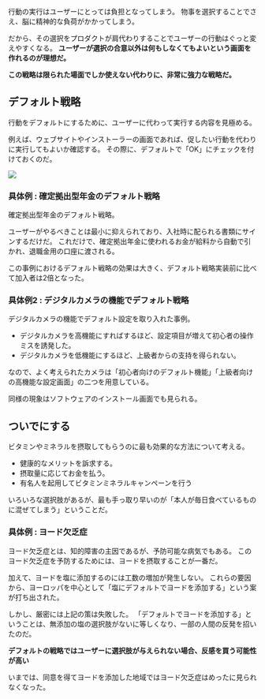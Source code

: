 


行動の実行はユーザーにとっては負担となってしまう。
物事を選択することでさえ、脳に精神的な負荷がかかってしまう。

だから、その選択をプロダクトが肩代わりすることでユーザーの行動はぐっと変えやすくなる。
**ユーザーが選択の合意以外は何もしなくてもよいという画面を作れるのが理想だ。**

**この戦略は限られた場面でしか使えない代わりに、非常に強力な戦略だ。**


## デフォルト戦略

行動をデフォルトにするために、ユーザーに代わって実行する内容を見極める。

例えば、ウェブサイトやインストーラーの画面であれば、促したい行動を代わりに実行してもよいか確認する。
その際に、デフォルトで「OK」にチェックを付けておくのだ。

<img src="https://3rdplanetblog.com/wp-content/uploads/2021/07/cp_ins_next.png">

### 具体例 : 確定拠出型年金のデフォルト戦略

確定拠出型年金のデフォルト戦略。

ユーザーがやるべきことは最小に抑えられており、入社時に配られる書類にサインするだけだ。
これだけで、確定拠出年金に使われるお金が給料から自動で引かれ、退職金用の口座に渡される。

この事例におけるデフォルト戦略の効果は大きく、デフォルト戦略実装前に比べて加入者は2倍となった。


### 具体例2 : デジタルカメラの機能でデフォルト戦略

デジタルカメラの機能でデフォルト設定を取り入れた事例。

- デジタルカメラを高機能にすればするほど、設定項目が増えて初心者の操作ミスを誘発した。
- デジタルカメラを低機能にするほど、上級者からの支持を得られない。

なので、よく考えられたカメラは「初心者向けのデフォルト機能」「上級者向けの高機能な設定画面」の二つを用意している。

同様の現象はソフトウェアのインストール画面でも見られる。


## ついでにする


ビタミンやミネラルを摂取してもらうのに最も効果的な方法について考える。

- 健康的なメリットを訴求する。
- 摂取量に応じてお金を払う。
- 有名人を起用してビタミンミネラルキャンペーンを行う

いろいろな選択肢があるが、最も手っ取り早いのが「本人が毎日食べているものに混ぜてしまう」ということだ。


### 具体例 : ヨード欠乏症

ヨード欠乏症とは、知的障害の主因であるが、予防可能な病気でもある。
このヨード欠乏症を予防するためには、ヨードを摂取することが一番だ。

加えて、ヨードを塩に添加するのには工数の増加が発生しない。
これらの要因から、ヨーロッパを中心として「塩にデフォルトでヨードを添加する」という案が打ち出された。

しかし、厳密には上記の策は失敗した。
「デフォルトでヨードを添加する」ということは、無添加の塩の選択肢がないに等しくなり、一部の人間の反発を招いたのだ。

**デフォルトの戦略ではユーザーに選択肢が与えられない場合、反感を買う可能性が高い**

いまでは、同意を得てヨードを添加した地域ではヨード欠乏症はめったに見られなくなった。




















